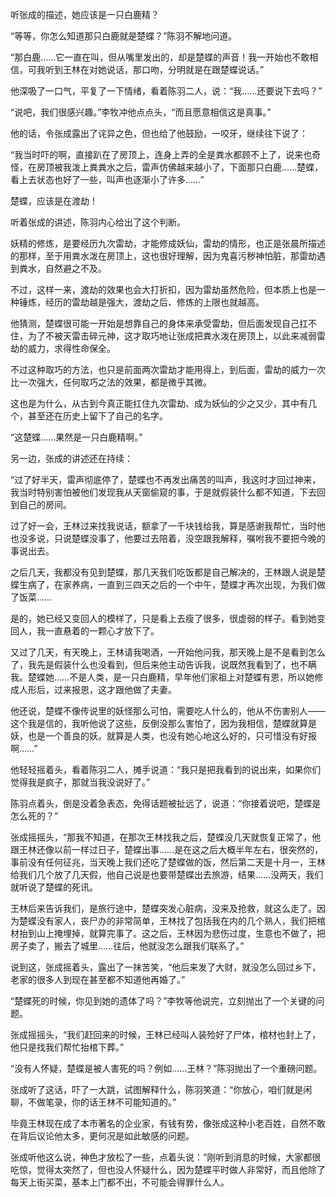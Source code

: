 听张成的描述，她应该是一只白鹿精？

“等等，你怎么知道那只白鹿就是楚蝶？”陈羽不解地问道。

“那白鹿……它一直在叫，但从嘴里发出的，却是楚蝶的声音！我一开始也不敢相信，可我听到王林在对她说话，那口吻，分明就是在跟楚蝶说话。”

他深吸了一口气，平复了一下情绪，看着陈羽二人，说：“我……还要说下去吗？”

“说吧，我们很感兴趣。”李牧冲他点点头，“而且愿意相信这是真事。”

他的话，令张成露出了诧异之色，但也给了他鼓励，一咬牙，继续往下说了：

“我当时吓的啊，直接趴在了房顶上，连身上弄的全是粪水都顾不上了，说来也奇怪，在房顶被我泼上粪粪水之后，雷声仿佛越来越小了，下面那只白鹿……楚蝶，看上去状态也好了一些，叫声也逐渐小了许多……”

楚蝶，应该是在渡劫！

听着张成的讲述，陈羽内心给出了这个判断。

妖精的修炼，是要经历九次雷劫，才能修成妖仙，雷劫的情形，也正是张晨所描述的那样，至于用粪水泼在房顶上，这也很好理解，因为鬼喜污秽神怕脏，那雷劫遇到粪水，自然避之不及。

不过，这样一来，渡劫的效果也会大打折扣，因为雷劫虽然危险，但本质上也是一种锤炼，经历的雷劫越是强大，渡劫之后、修炼的上限也就越高。

他猜测，楚蝶很可能一开始是想靠自己的身体来承受雷劫，但后面发现自己扛不住，为了不被天雷击碎元神，这才取巧地让张成把粪水泼在房顶上，以此来减弱雷劫的威力，求得性命保全。

不过这种取巧的方法，也只是前面两次雷劫才能用得上，到后面，雷劫的威力一次比一次强大，任何取巧之法的效果，都是微乎其微。

这也是为什么，从古到今真正能扛住九次雷劫、成为妖仙的少之又少，其中有几个，甚至还在历史上留下了自己的名字。

“这楚蝶……果然是一只白鹿精啊。”

另一边，张成的讲述还在持续：

“过了好半天，雷声彻底停了，楚蝶也不再发出痛苦的叫声，我这时才回过神来，我当时特别害怕被他们发现我从天窗偷窥的事，于是就假装什么都不知道，下去回到自己的房间。

过了好一会，王林过来找我说话，额拿了一千块钱给我，算是感谢我帮忙，当时他也没多说，只说楚蝶没事了，他要过去陪着，没空跟我解释，嘱咐我不要把今晚的事说出去。

之后几天，我都没有见到楚蝶，那几天我们吃饭都是自己解决的，王林跟人说是楚蝶生病了，在家养病，一直到三四天之后的一个中午，楚蝶才再次出现，为我们做了饭菜……

是的，她已经又变回人的模样了，只是看上去瘦了很多，很虚弱的样子。看到她变回人，我一直悬着的一颗心才放下了。

又过了几天，有天晚上，王林请我喝酒，一开始他问我，那天晚上是不是看到怎么了，我先是假装什么也没看到，但后来他主动告诉我，说既然我看到了，也不瞒我。楚蝶她……不是人类，是一只白鹿精，早年他们家祖上对楚蝶有恩，所以她修成人形后，过来报恩，这才跟他做了夫妻。

他还说，楚蝶不像传说里的妖怪那么可怕，需要吃人什么的，他从不伤害别人——这个我是信的，我听他说了这些，反倒没那么害怕了，因为我相信，楚蝶就算是妖，也是一个善良的妖。就算是人类，也没有她心地这么好的，只可惜没有好报啊……”

他轻轻摇着头，看着陈羽二人，摊手说道：“我只是把我看到的说出来，如果你们觉得我是疯子，那就当我没说好了。”

陈羽点着头，倒是没着急表态，免得话题被扯远了，说道：“你接着说吧，楚蝶是怎么死的？”

张成摇摇头，“那我不知道，在那次王林找我之后，楚蝶没几天就恢复正常了，他跟王林还像以前一样过日子，楚蝶出事……是在这之后大概半年左右，很突然的，事前没有任何征兆，当天晚上我们还吃了楚蝶做的饭，然后第二天是十月一，王林给我们几个放了几天假，他自己说是也要带楚蝶出去旅游，结果……没两天，我们就听说了楚蝶的死讯。

王林后来告诉我们，是旅行途中，楚蝶突发心脏病，没来及抢救，就这么走了。因为楚蝶没有家人，丧尸办的非常简单，王林找了包括我在内的几个熟人，我们把棺材抬到山上掩埋掉，就算完事了。这之后，王林因为悲伤过度，生意也不做了，把房子卖了，搬去了城里……往后，他就没怎么跟我们联系了。”

说到这，张成摇着头，露出了一抹苦笑，“他后来发了大财，就没怎么回过乡下，老家的很多人到现在甚至都不知道他再婚了。”

“楚蝶死的时候，你见到她的遗体了吗？”李牧等他说完，立刻抛出了一个关键的问题。

张成摇摇头，“我们赶回来的时候，王林已经叫人装殓好了尸体，棺材也封上了，他只是找我们帮忙抬棺下葬。”

“没有人怀疑，楚蝶是被人害死的吗？例如……王林？”陈羽抛出了一个重磅问题。

张成听了这话，吓了一大跳，试图解释什么，陈羽笑道：“你放心，咱们就是闲聊，不做笔录，你的话王林不可能知道的。”

毕竟王林现在成了本市著名的企业家，有钱有势，像张成这种小老百姓，自然不敢在背后议论他太多，更何况是如此敏感的问题。

张成听他这么说，神色才放松了一些，点着头说：“刚听到消息的时候，大家都很吃惊，觉得太突然了，但也没人怀疑什么，因为楚蝶平时做人非常好，而且他除了每天上街买菜，基本上门都不出，不可能会得罪什么人。
